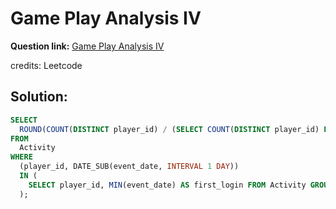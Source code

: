 # Game Play Analysis IV

**Question link:** [Game Play Analysis IV](https://leetcode.com/problems/game-play-analysis-iv/description/)

credits: Leetcode

## Solution:
```sql
SELECT
  ROUND(COUNT(DISTINCT player_id) / (SELECT COUNT(DISTINCT player_id) FROM Activity), 2) AS fraction
FROM
  Activity
WHERE
  (player_id, DATE_SUB(event_date, INTERVAL 1 DAY))
  IN (
    SELECT player_id, MIN(event_date) AS first_login FROM Activity GROUP BY player_id
  );
```